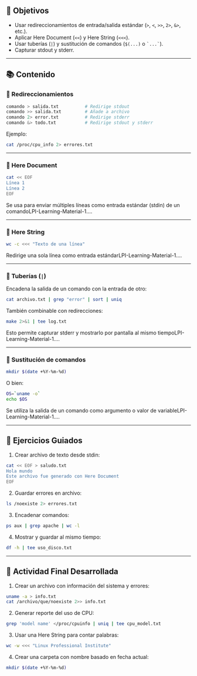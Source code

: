 
## 🎯 Objetivos

- Usar redireccionamientos de entrada/salida estándar (`>`, `<`, `>>`, `2>`, `&>`, etc.).
- Aplicar Here Document (`<<`) y Here String (`<<<`).
- Usar tuberías (`|`) y sustitución de comandos (`$(...)` o `` `...` ``).
- Capturar stdout y stderr.

---

## 📚 Contenido

### 🔹 Redireccionamientos

```bash
comando > salida.txt          # Redirige stdout
comando >> salida.txt         # Añade a archivo
comando 2> error.txt          # Redirige stderr
comando &> todo.txt           # Redirige stdout y stderr
```

Ejemplo:

```bash
cat /proc/cpu_info 2> errores.txt
```

---

### 🔹 Here Document

```bash
cat << EOF
Línea 1
Línea 2
EOF
```

Se usa para enviar múltiples líneas como entrada estándar (stdin) de un comandoLPI-Learning-Material-1….

---

### 🔹 Here String

```bash
wc -c <<< "Texto de una línea"
```

Redirige una sola línea como entrada estándarLPI-Learning-Material-1….

---

### 🔹 Tuberías (`|`)

Encadena la salida de un comando con la entrada de otro:

```bash
cat archivo.txt | grep "error" | sort | uniq
```

También combinable con redirecciones:

```bash
make 2>&1 | tee log.txt
```

Esto permite capturar stderr y mostrarlo por pantalla al mismo tiempoLPI-Learning-Material-1….

---

### 🔹 Sustitución de comandos

```bash
mkdir $(date +%Y-%m-%d)
```

O bien:

```bash
OS=`uname -o`
echo $OS
```

Se utiliza la salida de un comando como argumento o valor de variableLPI-Learning-Material-1….

---

## 🧪 Ejercicios Guiados

1. Crear archivo de texto desde stdin:

```bash
cat << EOF > saludo.txt
Hola mundo
Este archivo fue generado con Here Document
EOF
```

2. Guardar errores en archivo:

```bash
ls /noexiste 2> errores.txt
```

3. Encadenar comandos:

```bash
ps aux | grep apache | wc -l
```

4. Mostrar y guardar al mismo tiempo:

```bash
df -h | tee uso_disco.txt
```

---

## 📝 Actividad Final Desarrollada

1. Crear un archivo con información del sistema y errores:

```bash
uname -a > info.txt
cat /archivo/que/noexiste 2>> info.txt
```

2. Generar reporte del uso de CPU:

```bash
grep 'model name' </proc/cpuinfo | uniq | tee cpu_model.txt
```

3. Usar una Here String para contar palabras:

```bash
wc -w <<< "Linux Professional Institute"
```

4. Crear una carpeta con nombre basado en fecha actual:

```bash
mkdir $(date +%Y-%m-%d)
```